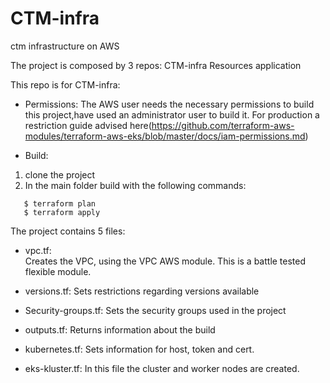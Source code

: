 # CTM-infra
ctm infrastructure on AWS


The project is composed by 3 repos:
    CTM-infra
    Resources
    application
    

This repo is for CTM-infra:
- Permissions:
The AWS user needs the necessary permissions to build this project,have used an administrator user to build it.
For production a restriction guide advised here(https://github.com/terraform-aws-modules/terraform-aws-eks/blob/master/docs/iam-permissions.md)

- Build:
1. clone the project
2. In the main folder build with the following commands:<br />
```
   $ terraform plan 
   $ terraform apply
```
The project contains 5 files:
- vpc.tf: <br/> 
Creates the VPC, using the VPC AWS module. This is a battle tested flexible module.

- versions.tf: 
Sets restrictions regarding versions available

- Security-groups.tf: 
Sets the security groups used in the project

- outputs.tf: 
Returns information about the build

- kubernetes.tf: 
Sets information for host, token and cert.

- eks-kluster.tf:
In this file the cluster and worker nodes are created.


       


